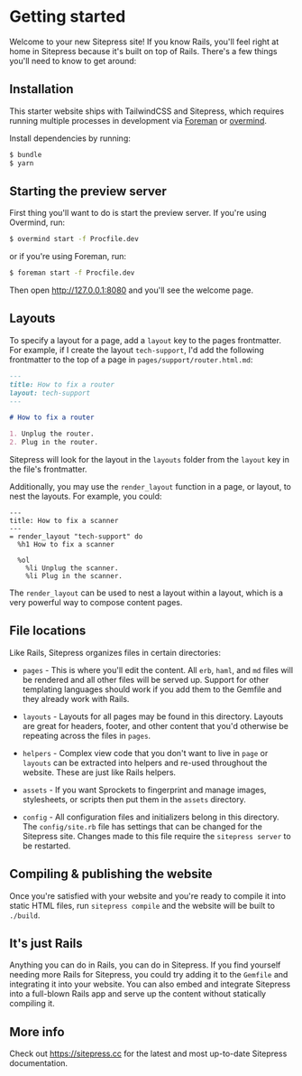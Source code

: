 # Getting started

Welcome to your new Sitepress site! If you know Rails, you'll feel right at home in Sitepress because it's built on top of Rails. There's a few things you'll need to know to get around:

## Installation

This starter website ships with TailwindCSS and Sitepress, which requires running multiple processes in development via [Foreman](https://github.com/ddollar/foreman) or [overmind](https://github.com/DarthSim/overmind).

Install dependencies by running:

```cmd
$ bundle
$ yarn
```

## Starting the preview server

First thing you'll want to do is start the preview server. If you're using Overmind, run:

```sh
$ overmind start -f Procfile.dev
```

or if you're using Foreman, run:

```sh
$ foreman start -f Procfile.dev
````

Then open http://127.0.0.1:8080 and you'll see the welcome page.

## Layouts

To specify a layout for a page, add a `layout` key to the pages frontmatter. For example, if I create the layout `tech-support`, I'd add the following frontmatter to the top of a page in `pages/support/router.html.md`:

```md
---
title: How to fix a router
layout: tech-support
---

# How to fix a router

1. Unplug the router.
2. Plug in the router.
```

Sitepress will look for the layout in the `layouts` folder from the `layout` key in the file's frontmatter.

Additionally, you may use the `render_layout` function in a page, or layout, to nest the layouts. For example, you could:

```haml
---
title: How to fix a scanner
---
= render_layout "tech-support" do
  %h1 How to fix a scanner

  %ol
    %li Unplug the scanner.
    %li Plug in the scanner.
```

The `render_layout` can be used to nest a layout within a layout, which is a very powerful way to compose content pages.

## File locations

Like Rails, Sitepress organizes files in certain directories:

* `pages` - This is where you'll edit the content. All `erb`, `haml`, and `md` files will be rendered and all other files will be served up. Support for other templating languages should work if you add them to the Gemfile and they already work with Rails.

* `layouts` - Layouts for all pages may be found in this directory. Layouts are great for headers, footer, and other content that you'd otherwise be repeating across the files in `pages`.

* `helpers` - Complex view code that you don't want to live in `page` or `layouts` can be extracted into helpers and re-used throughout the website. These are just like Rails helpers.

* `assets` - If you want Sprockets to fingerprint and manage images, stylesheets, or scripts then put them in the `assets` directory.

* `config` - All configuration files and initializers belong in this directory. The `config/site.rb` file has settings that can be changed for the Sitepress site. Changes made to this file require the `sitepress server` to be restarted.

## Compiling & publishing the website

Once you're satisfied with your website and you're ready to compile it into static HTML files, run `sitepress compile` and the website will be built to `./build`.

## It's just Rails

Anything you can do in Rails, you can do in Sitepress. If you find yourself needing more Rails for Sitepress, you could try adding it to the `Gemfile` and integrating it into your website. You can also embed and integrate Sitepress into a full-blown Rails app and serve up the content without statically compiling it.

## More info

Check out https://sitepress.cc for the latest and most up-to-date Sitepress documentation.
